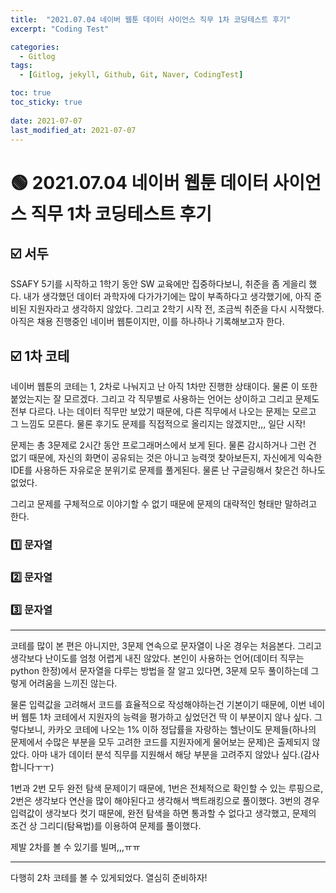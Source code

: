 ```yaml
---
title:  "2021.07.04 네이버 웹툰 데이터 사이언스 직무 1차 코딩테스트 후기"
excerpt: "Coding Test"

categories:
  - Gitlog
tags:
  - [Gitlog, jekyll, Github, Git, Naver, CodingTest]

toc: true
toc_sticky: true
 
date: 2021-07-07
last_modified_at: 2021-07-07
---
```


# 🟢 2021.07.04 네이버 웹툰 데이터 사이언스 직무 1차 코딩테스트 후기

## ☑️ 서두

SSAFY 5기를 시작하고 1학기 동안 SW 교육에만 집중하다보니, 취준을 좀 게을리 했다. 내가 생각했던 데이터 과학자에 다가가기에는 많이 부족하다고 생각했기에, 아직 준비된 지원자라고 생각하지 않았다. 그리고 2학기 시작 전, 조금씩 취준을 다시 시작했다. 아직은 채용 진행중인 네이버 웹툰이지만, 이를 하나하나 기록해보고자 한다.



## ☑️ 1차 코테

네이버 웹툰의 코테는 1, 2차로 나눠지고 난 아직 1차만 진행한 상태이다. 물론 이 또한 붙었는지는 잘 모르겠다. 그리고 각 직무별로 사용하는 언어는 상이하고 그리고 문제도 전부 다르다. 나는 데이터 직무만 보았기 때문에, 다른 직무에서 나오는 문제는 모르고 그 느낌도 모른다. 물론 후기도 문제를 직접적으로 올리지는 않겠지만,,, 일단 시작!

문제는 총 3문제로 2시간 동안 프로그래머스에서 보게 된다. 물론 감시하거나 그런 건 없기 때문에, 자신의 화면이 공유되는 것은 아니고 능력껏 찾아보든지, 자신에게 익숙한 IDE를 사용하든 자유로운 분위기로 문제를 풀게된다. 물론 난 구글링해서 찾은건 하나도 없었다.

그리고 문제를 구체적으로 이야기할 수 없기 때문에 문제의 대략적인 형태만 말하려고 한다.

### 1️⃣ 문자열

### 2️⃣ 문자열

### 3️⃣ 문자열

---

코테를 많이 본 편은 아니지만, 3문제 연속으로 문자열이 나온 경우는 처음본다. 그리고 생각보다 난이도를 엄청 어렵게 내진 않았다. 본인이 사용하는 언어(데이터 직무는 python 한정)에서 문자열을 다루는 방법을 잘 알고 있다면, 3문제 모두 풀이하는데 그렇게 어려움을 느끼진 않는다.

물론 입력값을 고려해서 코드를 효율적으로 작성해야하는건 기본이기 때문에, 이번 네이버 웹툰 1차 코테에서 지원자의 능력을 평가하고 싶었던건 딱 이 부분이지 않나 싶다. 그렇다보니, 카카오 코테에 나오는 1% 이하 정답률을 자랑하는  헬난이도 문제들(하나의 문제에서 수많은 부분을 모두 고려한 코드를 지원자에게 물어보는 문제)은 출제되지 않았다. 아마 내가 데이터 분석 직무를 지원해서 해당 부분을 고려주지 않았나 싶다.(감사합니다ㅜㅜ)

1번과 2번 모두 완전 탐색 문제이기 때문에, 1번은 전체적으로 확인할 수 있는 루핑으로, 2번은 생각보다 연산을 많이 해야된다고 생각해서 백트래킹으로 풀이했다. 3번의 경우 입력값이 생각보다 컷기 때문에, 완전 탐색을 하면 통과할 수 없다고 생각했고, 문제의 조건 상 그리디(탐욕법)를 이용하여 문제를 풀이했다.

제발 2차를 볼 수 있기를 빌며,,,ㅠㅠ

---

다행히 2차 코테를 볼 수 있게되었다. 열심히 준비하자!